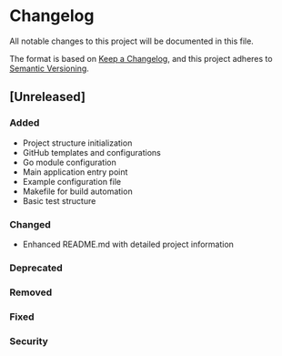 # Changelog

All notable changes to this project will be documented in this file.

The format is based on [Keep a Changelog](https://keepachangelog.com/en/1.0.0/),
and this project adheres to [Semantic Versioning](https://semver.org/spec/v2.0.0.html).

## [Unreleased]

### Added
- Project structure initialization
- GitHub templates and configurations
- Go module configuration
- Main application entry point
- Example configuration file
- Makefile for build automation
- Basic test structure

### Changed
- Enhanced README.md with detailed project information

### Deprecated

### Removed

### Fixed

### Security
